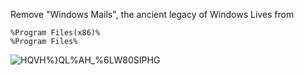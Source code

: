 Remove "Windows Mails", the ancient legacy of Windows Lives from

```
%Program Files(x86)%
%Program Files%
```


![HQVH%}QL%AH_%6LW80SIPHG](https://user-images.githubusercontent.com/6630660/178457746-668a0857-c3f4-435a-b8a9-d5678574df27.jpg)
